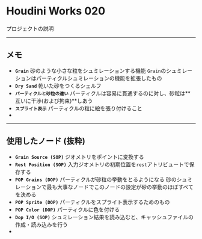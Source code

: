 # Houdini Works 020

プロジェクトの説明

------

## メモ

- **`Grain`**
  砂のような小さな粒をシュミレーションする機能
  `Grain`のシュミレーションはパーティクルシュミレーションの機能を拡張したもの
- **`Dry Sand`**
  乾いた砂をつくるシェルフ
- **`パーティクルと砂粒の違い`**
  パーティクルは容易に貫通するのに対し、砂粒は**互いに干渉(および拘束)**しあう
- **`スプライト表示`**
  パーティクルの粒に絵を張り付けること
- 

------

## 使用したノード (抜粋)

- **``Grain Source (SOP)``**
  ジオメトリをポイントに変換する
- **``Rest Position (SOP)``**
  入力ジオメトリの初期位置を`rest`アトリビュートで保存する
- **``POP Grains (DOP)``**
  パーティクルが砂粒の挙動をとるようになる
  砂のシュミレーションで最も大事なノードでこのノードの設定が砂の挙動のほぼすべてを決める
- **``POP Sprite (DOP)``**
  パーティクルをスプライト表示するためのもの
- **``POP Color (DOP)``**
  パーティクルに色を付ける
- **``Dop I/O (SOP)``**
  シュミレーション結果を読み込むと、キャッシュファイルの作成・読み込みを行う
- 